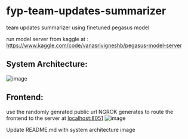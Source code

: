 # fyp-team-updates-summarizer
team updates summarizer using finetuned pegasus model

run model server from kaggle at : https://www.kaggle.com/code/vanasrivigneshb/pegasus-model-server

## System Architecture:
![image](https://github.com/user-attachments/assets/d1cb7100-e63a-4a94-8586-b4b7ccbf4c9f)

## Frontend:
use the randomly genrated public url NGROK generates to route the frontend to the server at [localhost:8051](http://localhost:8501/)
![image](https://github.com/user-attachments/assets/8b726d2f-997b-45a9-a6c8-c320dee0e56f)


Update README.md with system architecture image
